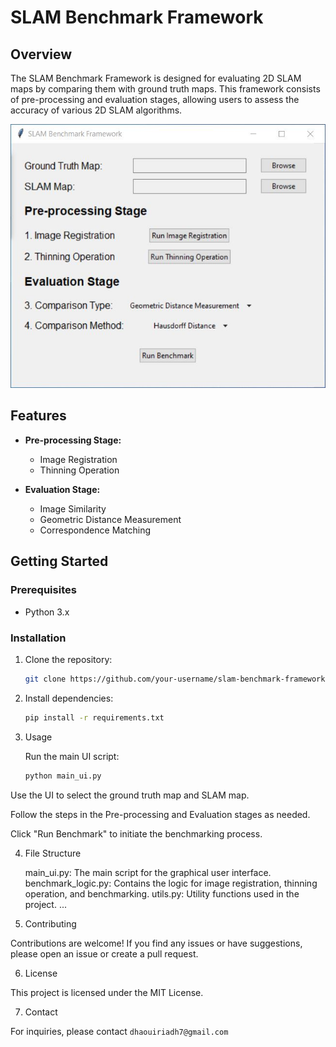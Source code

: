 # SLAM Benchmark Framework

## Overview

The SLAM Benchmark Framework is designed for evaluating 2D SLAM maps by comparing them with ground truth maps. This framework consists of pre-processing and evaluation stages, allowing users to assess the accuracy of various 2D SLAM algorithms.

![UI](UI.JPG)
## Features

- **Pre-processing Stage:**
  - Image Registration
  - Thinning Operation

- **Evaluation Stage:**
  - Image Similarity
  - Geometric Distance Measurement
  - Correspondence Matching

## Getting Started

### Prerequisites

- Python 3.x

### Installation

1. Clone the repository:

   ```bash
   git clone https://github.com/your-username/slam-benchmark-framework.git

2. Install dependencies:

    ```bash
    pip install -r requirements.txt

3. Usage

    Run the main UI script:

    ```bash
    python main_ui.py

Use the UI to select the ground truth map and SLAM map.

Follow the steps in the Pre-processing and Evaluation stages as needed.

Click "Run Benchmark" to initiate the benchmarking process.

4. File Structure

    main_ui.py: The main script for the graphical user interface.
    benchmark_logic.py: Contains the logic for image registration, thinning operation, and benchmarking.
    utils.py: Utility functions used in the project.
    ...

5. Contributing

Contributions are welcome! If you find any issues or have suggestions, please open an issue or create a pull request.

6. License

This project is licensed under the MIT License.

7. Contact

For inquiries, please contact `dhaouiriadh7@gmail.com`
